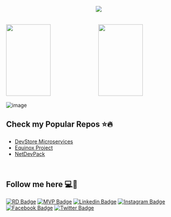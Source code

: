 <div align="center">
<img src="https://github.com/EduardoPires/eduardopires/assets/5068797/b4396892-7537-4dd5-9b43-35d9d7b81be2" />
</div>
<br /> <br /> 
<div>    
  <img width="49%" height="195px" src="https://awesome-github-stats.azurewebsites.net/user-stats/eduardopires?cardType=level&theme=tokyonight&preferLogin=false&Background=DD272700" /> 
  <img width="49%" height="195px" src="https://github-readme-stats.vercel.app/api/top-langs/?username=eduardopires&layout=compact&title_color=80F7D4&text_color=fff&bg_color=0d1117&border_color=fff0" />  
</div>

![image](https://github.com/EduardoPires/eduardopires/assets/5068797/a24a42fc-96cf-443a-b107-467faa8048e4)

## Check my Popular Repos ⭐🔥 
- [DevStore Microservices](https://github.com/desenvolvedor-io/dev-store)
- [Equinox Project](https://github.com/EduardoPires/EquinoxProject)
- [NetDevPack](https://github.com/NetDevPack)

<br />

## Follow me here 💻🚀
[![RD Badge](https://img.shields.io/badge/-RD%20Profile-green?style=flat-square&logo=Microsoft&logoColor=white&color=019884&link=https://rd.microsoft.com/en-us/eduardo-pires)](https://rd.microsoft.com/en-us/eduardo-pires)
[![MVP Badge](https://img.shields.io/badge/-MVP%20Profile-blue?style=flat-square&logo=Microsoft&logoColor=white&link=https://mvp.microsoft.com/en-us/PublicProfile/5000577)](https://mvp.microsoft.com/en-us/PublicProfile/5000577)
[![Linkedin Badge](https://img.shields.io/badge/-LinkedIn-blue?style=flat-square&logo=Linkedin&logoColor=white&link=https://www.linkedin.com/in/pireseduardo/)](https://www.linkedin.com/in/pireseduardo/)
[![Instagram Badge](https://img.shields.io/badge/-Instagram-C13584?style=flat-square&labelColor=C13584&logo=instagram&logoColor=white&link=https://www.instagram.com/eduardopiresbr/)](https://www.instagram.com/eduardopiresbr/)
[![Facebook Badge](https://img.shields.io/badge/-Facebook-blue?style=flat-square&labelColor=blue&logo=facebook&logoColor=white&link=https://www.facebook.com/eduardopiresbr/)](https://www.facebook.com/eduardopiresbr/)
[![Twitter Badge](https://img.shields.io/badge/-Twitter-blue?style=flat-square&labelColor=blue&logo=twitter&logoColor=white&link=https://twitter.com/eduardopiresbr)](https://twitter.com/eduardopiresbr)
